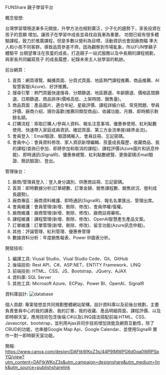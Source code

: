 FUNShare 親子學習平台

概念發想:

台灣學習環境逐漸多元開放，升學方法也相對廣泛，少子化的趨勢下，家長投資在孩子的意願
增加。讓孩子在學習中成長並尋找自我漸為重要。
坊間已經有很多體驗課程，致力於推廣課程，但是多數以營利為目標，活動資訊也會因廠商瞄
準大人和小孩不同客群，導致品質參差不齊。因為觀察到市場亂象，所以FUN學親子體驗平
台期望專注在孩童的成長，打造親子一站式服務以及中長期的課程規劃，與家長共同編寫孩子
的成長履歷，紀錄未來主人翁學習的軌跡。

前台網頁：

1. 首頁：網頁導覽、輪播頁面、分頁式頁面、地區熱門課程推薦、商品推薦、AI智慧客服(Azure)、好評推薦。
2. 搜尋引擎：熱門頁籤快速搜尋、分類篩選、地區篩選、年齡篩選、價格區間篩選、日期篩選、商品排序(價格高低、上架時間、銷售量)。
3. 商品頁面：產品圖片、適合年紀、星級評價、課程詳細介紹、常見問題、學員評價、廠商介紹、猜你喜歡(推薦同類型商品)、收藏功能、月曆、即時顯示剩餘名額。
4. 訂購流程：索取訂購人/參與人資料、報名注意事項、優惠券使用、紅利點數使用、快速帶入家庭成員資訊、確認頁面、第三方金流串接(綠界金流)。
5. 會員登入：Email驗證、驗證碼輸入、會員註冊、忘記密碼。
6. 會員中心：會員資料修改、家人資訊新增編輯、孩童成長履歷、收藏商品、我的課程(查詢已參加、即將參加和取消的課程)、課程評價(Azure圖片和訊息仲裁)、即時通訊(SignalR)、優惠券總覽、紅利點數總覽、更換密碼(Email驗證、簡訊驗證)、登出。

管理後台：
1. 廠商/管理員登入：登入身分識別、供應商註冊、忘記密碼。
2. 首頁：即時數據分析(訂單總數、訂單金額、銷售課程數、銷售狀況、營利成長趨勢)。
3. 廠商專區：廠商資料維護、即時通訊(SignalR)、報名名單匯出、管理出席。
4. 會員維護：會員管理(新增、刪除、修改)、會員停權/復權。
5. 廠商維護：廠商管理(新增、刪除、修改)、廠商註冊審核。
6. 課程維護：課程管理(新增、刪除、修改)、OpenAI智慧產生產品文案。
7. 訂單維護：訂單管理(新增、刪除、修改)、留言功能(Azure訊息仲裁)。
8. 其他：評論管理、紅利管理、優惠券管理
9. 數據資料分析：年度銷售報表、Power BI圖表分析。

開發技術: 
1. 編譯工具: Viusal Studio、Viual Studio Code、Git、GitHub
2. 後端技術: Rest API、C#、ASP.NET、ENTITY Framework、LINQ
3. 前端技術: HTML、CSS、JS、Bootstrap、JQuery、AJAX
4. 資料庫: SQL Server
5. 其他工具: Microsoft Azure、ECPay、Power BI、OpenAI、SignalR

資料庫設計:
![database](https://github.com/kuanshih/prjFunShare_Core/assets/132976574/93ea5dff-33b6-40a0-90fb-bcd8bbb52cf5)

個人貢獻:
專案發想並共同規劃整體網站架構，設計資料庫以及前後台規劃，主要負責會員中心的我的課表、我的訂單、我的收藏、產品明細頁面、課程評價、以及即時聊天室，應用技術包含後端:C#以及LINQ語法搭配前端:HTML、CSS、Javascript、bootstrap，並利用Ajax非同步技術增加效能及網頁互動性，除了CRUD的功能，也串接Google Map Api、Google Calendar、並使用SignalR 實作一對一即時聊天室功能。



簡報: https://www.canva.com/design/DAFtkWKoZ3s/44P9IMWPG6d0qa0WRPSpYQ/view?utm_content=DAFtkWKoZ3s&utm_campaign=designshare&utm_medium=link&utm_source=publishsharelink

